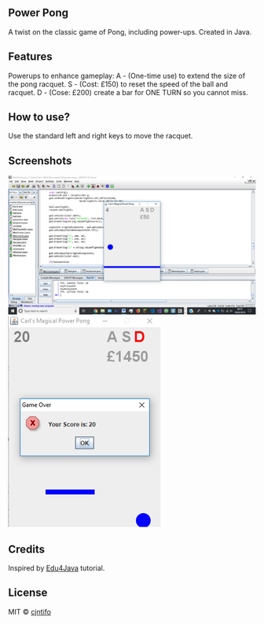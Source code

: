 ## Power Pong
A twist on the classic game of Pong, including power-ups. Created in Java.

## Features
Powerups to enhance gameplay:
A - (One-time use) to extend the size of the pong racquet.
S - (Cost: £150) to reset the speed of the ball and racquet.
D - (Cose: £200) create a bar for ONE TURN so you cannot miss.

## How to use?
Use the standard left and right keys to move the racquet.

## Screenshots
<img src="screenshot_2.png" />
<br>
<img src="screenshot_1.png" />

## Credits
Inspired by [Edu4Java](http://www.edu4java.com/) tutorial.

## License
MIT © [cjntifo]()
